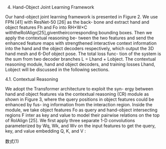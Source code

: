 4. Hand-Object Joint Learning Framework

Our hand-object joint learning framework is presented in Figure 2. We use FPN [41] with ResNet-50 [26] as the back- bone and extract hand and object features Fh and Fo into RH×W×C withtheRoIAlign[25],giventheircorresponding bounding boxes. Then we apply the contextual reasoning be- tween the two features and send the enhanced feature maps with strengthened interactive context information into the hand and the object decoders respectively, which output the 3D hand mesh and 6-Dof object pose. The total loss func- tion of the system is the sum from two decoder branches L = Lhand + Lobject. The contextual reasoning module, hand and object decoders, and training losses Lhand, Lobject will be discussed in the following sections.

4.1. Contextual Reasoning

We adopt the Transformer architecture to exploit the syn- ergy between hand and object features via the contextual reasoning (CR) module as shown in Figure 3, where the query positions in object features could be enhanced by fus- ing information from the interaction region.
Inside the module, we take object features Fo as query and hand-object intersecting regions F inter as key and value to model their pairwise relations on the top of RoIAlign [25]. We first apply three separate 1-D convolutions parameterized by Wq, Wk, and Wv on the input features to get the query, key, and value embedding Q, K, and V :

数式(1)

